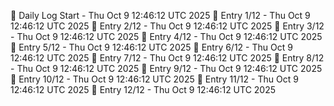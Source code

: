 📅 Daily Log Start - Thu Oct  9 12:46:12 UTC 2025
📌 Entry 1/12 - Thu Oct  9 12:46:12 UTC 2025
📌 Entry 2/12 - Thu Oct  9 12:46:12 UTC 2025
📌 Entry 3/12 - Thu Oct  9 12:46:12 UTC 2025
📌 Entry 4/12 - Thu Oct  9 12:46:12 UTC 2025
📌 Entry 5/12 - Thu Oct  9 12:46:12 UTC 2025
📌 Entry 6/12 - Thu Oct  9 12:46:12 UTC 2025
📌 Entry 7/12 - Thu Oct  9 12:46:12 UTC 2025
📌 Entry 8/12 - Thu Oct  9 12:46:12 UTC 2025
📌 Entry 9/12 - Thu Oct  9 12:46:12 UTC 2025
📌 Entry 10/12 - Thu Oct  9 12:46:12 UTC 2025
📌 Entry 11/12 - Thu Oct  9 12:46:12 UTC 2025
📌 Entry 12/12 - Thu Oct  9 12:46:12 UTC 2025
